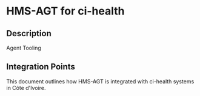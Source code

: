 # HMS-AGT for ci-health

## Description

Agent Tooling

## Integration Points

This document outlines how HMS-AGT is integrated with ci-health systems in Côte d'Ivoire.
